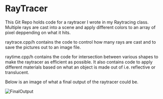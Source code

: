 # RayTracer

This Git Repo holds code for a raytracer I wrote in my Raytracing class. Multiple rays are cast into a scene and apply different colors to an array of pixel deppending on what it hits. 

raytrace.cpp/h contains the code to control how many rays are cast and to save the pictures out to an image file. 

raytime.cpp/h contains the code for intersection between various shapes to make the raytracer as efficient as possible. It also contains code to apply different materials based on what an object is made out of i.e. reflective or translucent. 

Below is an image of what a final output of the raytracer could be.

![FinalOutput](https://user-images.githubusercontent.com/60011821/121584008-f8eba100-c9fe-11eb-8a36-0e948facff13.jpg)
